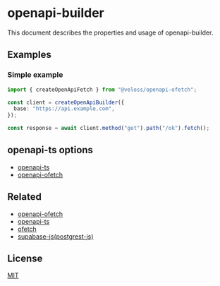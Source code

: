 # openapi-builder

This document describes the properties and usage of openapi-builder.

## Examples

### Simple example

```ts
import { createOpenApiFetch } from "@veloss/openapi-ofetch";

const client = createOpenApiBuilder({
  base: "https://api.example.com",
});

const response = await client.method("get").path("/ok").fetch();
```

## openapi-ts options

- [openapi-ts](https://openapi-ts.dev/openapi-fetch/api)
- [openapi-ofetch](../../openapi-ofetch/docs/openapi-ofetch.md)

## Related

- [openapi-ofetch](../../openapi-ofetch/docs/openapi-ofetch.md)
- [openapi-ts](https://openapi-ts.dev/openapi-fetch/)
- [ofetch](https://github.com/unjs/ofetch)
- [supabase-js(postgrest-js)](https://github.com/supabase/postgrest-js)

## License

[MIT](../LICENSE)
